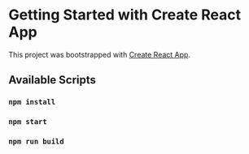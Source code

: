 # Getting Started with Create React App

This project was bootstrapped with [Create React App](https://github.com/facebook/create-react-app).

## Available Scripts

### `npm install`

### `npm start`

### `npm run build`


